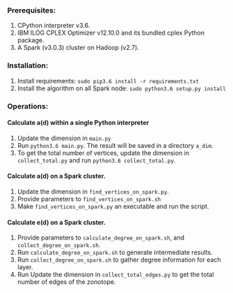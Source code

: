 ### Prerequisites:

1. CPython interpreter v3.6.
2. IBM ILOG CPLEX Optimizer v12.10.0 and its bundled cplex Python package.
3. A Spark (v3.0.3) cluster on Hadoop (v2.7).

### Installation:
1. Install requirements: `sudo pip3.6 install -r requirements.txt`
2. Install the algorithm on all Spark node: `sudo python3.6 setup.py install`

### Operations:

#### Calculate a(d) within a single Python interpreter
1. Update the dimension in `main.py`
2. Run `python3.6 main.py`. The result will be saved in a directory `a_dim`.
3. To get the total number of vertices, update the dimension in `collect_total.py` and run `python3.6 collect_total.py`.

#### Calculate a(d) on a Spark cluster.
1. Update the dimension in `find_vertices_on_spark.py`.
2. Provide parameters to `find_vertices_on_spark.sh`
3. Make `find_vertices_on_spark.py` an executable and run the script.

#### Calculate e(d) on a Spark cluster.
1. Provide parameters to `calculate_degree_on_spark.sh`, and `collect_degree_on_spark.sh`.
2. Run `calculate_degree_on_spark.sh` to generate intermediate results.
3. Run `collect_degree_on_spark.sh` to gather degree information for each layer.
4. Run Update the dimension in `collect_total_edges.py` to get the total number of edges of the zonotope.

